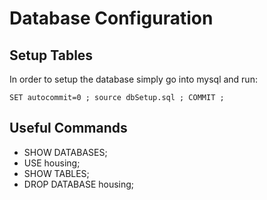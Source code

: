 # Database Configuration

## Setup Tables
In order to setup the database simply go into mysql and run:

`SET autocommit=0 ; source dbSetup.sql ; COMMIT ;`

## Useful Commands
* SHOW DATABASES;
* USE housing;
* SHOW TABLES;
* DROP DATABASE housing;